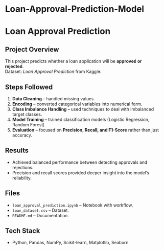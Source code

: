 # Loan-Approval-Prediction-Model

# Loan Approval Prediction

## Project Overview
This project predicts whether a loan application will be **approved or rejected**.  
Dataset: *Loan Approval Prediction* from Kaggle.  

## Steps Followed
1. **Data Cleaning** – handled missing values.  
2. **Encoding** – converted categorical variables into numerical form.  
3. **Class Imbalance Handling** – used techniques to deal with imbalanced target classes.  
4. **Model Training** – trained classification models (Logistic Regression, Random Forest).  
5. **Evaluation** – focused on **Precision, Recall, and F1-Score** rather than just accuracy.  

## Results
- Achieved balanced performance between detecting approvals and rejections.  
- Precision and recall scores provided deeper insight into the model’s reliability.  

## Files
- `loan_approval_prediction.ipynb` – Notebook with workflow.  
- `loan_dataset.csv` – Dataset.  
- `README.md` – Documentation.  

## Tech Stack
- Python, Pandas, NumPy, Scikit-learn, Matplotlib, Seaborn 
